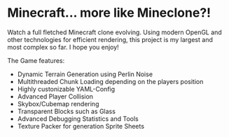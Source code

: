 # Minecraft... more like Mineclone?!
Watch a full fletched Minecraft clone evolving. Using modern OpenGL and other technologies for efficient rendering, this project is my largest and most complex so far. I hope you enjoy!

The Game features:
* Dynamic Terrain Generation using Perlin Noise
* Multithreaded Chunk Loading depending on the players position
* Highly custonizable YAML-Config
* Advanced Player Collision
* Skybox/Cubemap rendering
* Transparent Blocks such as Glass
* Advanced Debugging Statistics and Tools
* Texture Packer for generation Sprite Sheets


